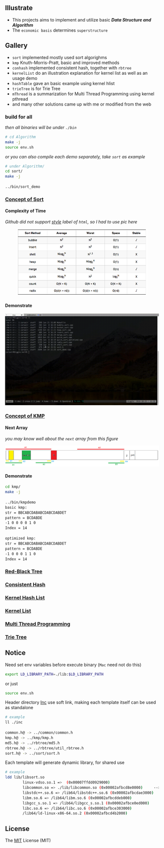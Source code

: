 ## Illustrate
- This projects aims to implement and utilize basic _**Data Structure and Algorithm**_
- The `economic basis` determines `superstructure`

## Gallery
- `sort` implemented mostly used sort algorighms
- `kmp` Knuth-Morris-Pratt, basic and improved methods
- `conhash` implemented consistent hash, together with `rbtree`
- `kernelList` do an illustration explanation for kernel list as well as an usage demo
- `hashTable` gave an basic example using kernel hlist
- `trieTree` is for Trie Tree
- `mThread` is a summarization for Multi Thread Programming using kernel pthread
- and many other solutions came up with me or modified from the web

### build for all
_then all binaries will be under `./bin`_

```bash
# cd Algorithm
make -j
source env.sh
```
_or you can also compile each demo separately, take `sort` as example_

```bash
# under Algorithm/
cd sort/
make -j

../bin/sort_demo
```

### [Concept of Sort](./sort)
#### Complexity of Time
_Github did not support [style](./history/sort_table.md) label of `html`, so I had to use pic here_
<div align=center><img src="./res/sort_table.png" width=85%></div>

#### Demonstrate
![](./res/sortdemo.gif)

### [Concept of KMP](./kmp)
#### Next Array
_you may know well about the `next` array from this figure_

![](./res/next.png)

#### Demonstrate
```bash
cd kmp/
make -j

../bin/kmpdemo
basic kmp:
str = BBCABCDABABCDABCDABDET
pattern = BCDABDE
-1 0 0 0 0 1 0
Index = 14

optimized kmp:
str = BBCABCDABABCDABCDABDET
pattern = BCDABDE
-1 0 0 0 1 1 0
Index = 14
```

### [Red-Black Tree](./rbtree)
### [Consistent Hash](./conhash)
### [Kernel Hash List](./hashTable)
### [Kernel List](./kernelList)
### [Multi Thread Programming](./mThread)
### [Trie Tree](./trieTree)

## Notice
Need set env variables before execute binary (`Mac` need not do this)

```bash
export LD_LIBRARY_PATH=./lib:$LD_LIBRARY_PATH
```
or just

```bash
source env.sh
```

Header directory [Inc](./inc) use soft link, making each template itself can be used as standalone

```bash
# example
ll ./inc

common.h@ -> ../common/common.h
kmp.h@ -> ../kmp/kmp.h
md5.h@ -> ../rbtree/md5.h
rbtree.h@ -> ../rbtree/util_rbtree.h
sort.h@ -> ../sort/sort.h
```

Each template will generate dynamic library, for shared use

```bash
# example
ldd lib/libsort.so
        linux-vdso.so.1 =>  (0x00007ffdd0929000)
        libcommon.so => ./lib/libcommon.so (0x00002afbcd8e0000)     --> mylib
        libstdc++.so.6 => /lib64/libstdc++.so.6 (0x00002afbcdae3000)
        libm.so.6 => /lib64/libm.so.6 (0x00002afbcddeb000)
        libgcc_s.so.1 => /lib64/libgcc_s.so.1 (0x00002afbce0ed000)
        libc.so.6 => /lib64/libc.so.6 (0x00002afbce303000)
        /lib64/ld-linux-x86-64.so.2 (0x00002afbcd4b2000)
```

## License
The [MIT](./LICENSE.txt) License (MIT)
